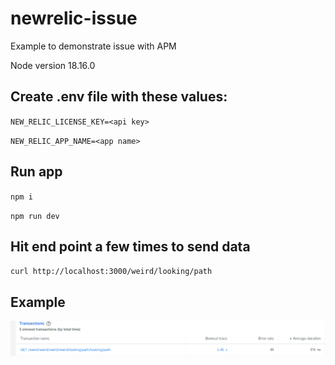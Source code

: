 # newrelic-issue

Example to demonstrate issue with APM

Node version 18.16.0

## Create .env file with these values:

`NEW_RELIC_LICENSE_KEY=<api key>`

`NEW_RELIC_APP_NAME=<app name>`

## Run app

`npm i`

`npm run dev`

## Hit end point a few times to send data

`curl http://localhost:3000/weird/looking/path`

## Example

![What it looks in in APM](./newrelic-apm-issue3.png)

